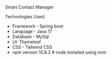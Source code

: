 Smart Contact Manager

Technologies Used.
- Framework - Spring boot
- Language - Java 17
- Database - MySql
- UI: Thymeleaf
- CSS - Tailwind CSS
- npm version 10.8.2 # node installed using nvm
